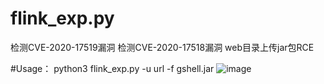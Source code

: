 # flink_exp.py
检测CVE-2020-17519漏洞
检测CVE-2020-17518漏洞
web目录上传jar包RCE

#Usage：
python3 flink_exp.py -u url -f gshell.jar
![image](https://github.com/gsheller/Flink_exp/blob/master/flink_exp.jpg)
